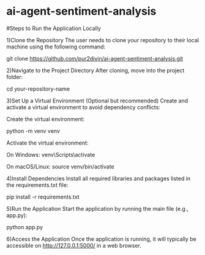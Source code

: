 # ai-agent-sentiment-analysis

#Steps to Run the Application Locally

1)Clone the Repository
The user needs to clone your repository to their local machine using the following command:

git clone https://github.com/pur2divin/ai-agent-sentiment-analysis.git


2)Navigate to the Project Directory
After cloning, move into the project folder:

cd your-repository-name

3)Set Up a Virtual Environment (Optional but recommended)
Create and activate a virtual environment to avoid dependency conflicts:

Create the virtual environment:

python -m venv venv

Activate the virtual environment:

On Windows:
venv\Scripts\activate

On macOS/Linux:
source venv/bin/activate

4)Install Dependencies
Install all required libraries and packages listed in the requirements.txt file:

pip install -r requirements.txt

5)Run the Application
Start the application by running the main file (e.g., app.py):

python app.py

6)Access the Application
Once the application is running, it will typically be accessible on http://127.0.0.1:5000/ in a web browser.

